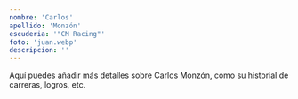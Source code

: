 ```yaml
---
nombre: 'Carlos'
apellido: 'Monzón'
escuderia: '"CM Racing"'
foto: 'juan.webp'
descripcion: ''
---
```


Aquí puedes añadir más detalles sobre Carlos Monzón, como su historial de carreras, logros, etc.
